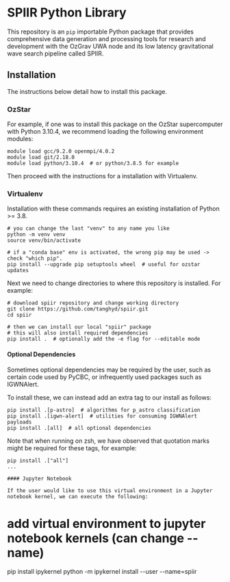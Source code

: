 # SPIIR Python Library

This repository is an `pip` importable Python package that provides comprehensive data generation and processing tools for research and development with the OzGrav UWA node and its low latency gravitational wave search pipeline called SPIIR.

## Installation

The instructions below detail how to install this package.

### OzStar

For example, if one was to install this package on the OzStar supercomputer with
Python 3.10.4, we recommend loading the following environment modules:

```
module load gcc/9.2.0 openmpi/4.0.2
module load git/2.18.0
module load python/3.10.4  # or python/3.8.5 for example
```

Then proceed with the instructions for a installation with Virtualenv.

### Virtualenv

Installation with these commands requires an existing installation of Python >= 3.8.

```
# you can change the last "venv" to any name you like
python -m venv venv
source venv/bin/activate

# if a "conda base" env is activated, the wrong pip may be used -> check "which pip".
pip install --upgrade pip setuptools wheel  # useful for ozstar updates
```

Next we need to change directories to where this repository is installed. For example:

```
# download spiir repository and change working directory
git clone https://github.com/tanghyd/spiir.git
cd spiir

# then we can install our local "spiir" package
# this will also install required dependencies
pip install .  # optionally add the -e flag for --editable mode
```

#### Optional Dependencies

Sometimes optional dependencies may be required by the user, such as certain code used by PyCBC, or infrequently used packages such as IGWNAlert.

To install these, we can instead add an extra tag to our install as follows:

```
pip install .[p-astro]  # algorithms for p_astro classification
pip install .[igwn-alert]  # utilities for consuming IGWNAlert payloads
pip install .[all]  # all optional dependencies
```

Note that when running on zsh, we have observed that quotation marks might be required for these tags, for example:

```
pip install .["all"]
...

#### Jupyter Notebook

If the user would like to use this virtual environment in a Jupyter notebook kernel, we can execute the following:

```

# add virtual environment to jupyter notebook kernels (can change --name)

pip install ipykernel
python -m ipykernel install --user --name=spiir

```
```
